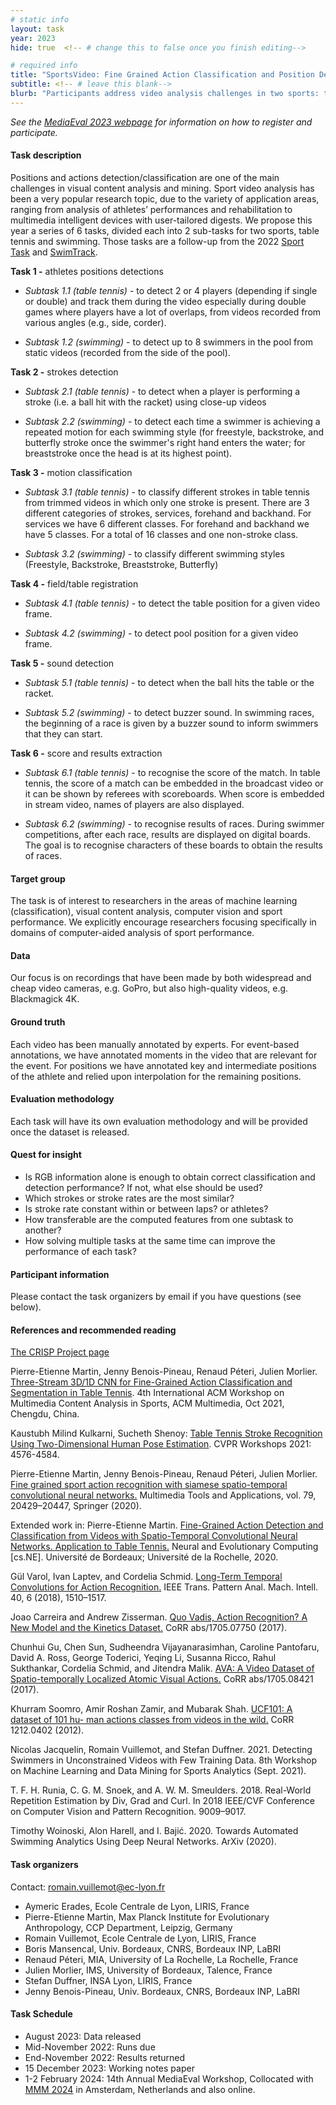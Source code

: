 ```yaml
---
# static info
layout: task
year: 2023
hide: true  <!-- # change this to false once you finish editing-->

# required info
title: "SportsVideo: Fine Grained Action Classification and Position Detection in Table Tennis and Swimming Videos"
subtitle: <!-- # leave this blank-->
blurb: "Participants address video analysis challenges in two sports: table tennis and swimming videos. Subtasks include position detection and action classification and involve leveraging different modalities in the video data: visual, sound, and text."
---
```


<!-- # please respect the structure below-->
*See the [MediaEval 2023 webpage](https://multimediaeval.github.io/editions/2023/) for information on how to register and participate.*

#### Task description

Positions and actions detection/classification are one of the main challenges in visual content analysis and mining.  Sport video analysis has been a very popular research topic, due to the variety of application areas, ranging from analysis of athletes’ performances and rehabilitation to multimedia intelligent devices with user-tailored digests. We propose this year a series of 6 tasks, divided each into 2 sub-tasks for two sports, table tennis and swimming. Those tasks are a follow-up from the 2022 [Sport Task](https://multimediaeval.github.io/editions/2022/tasks/sportsvideo/) and [SwimTrack](https://multimediaeval.github.io/editions/2022/tasks/swimtrack/).


**Task 1 -** athletes positions detections

- _Subtask 1.1 (table tennis)_ - to detect 2 or 4 players (depending if single or double) and track them during the video especially during double games where players have a lot of overlaps, from videos recorded from various angles (e.g., side, corder).

- _Subtask 1.2 (swimming)_ -  to detect up to 8 swimmers in the pool from static videos (recorded from the side of the pool).


**Task 2 -** strokes detection

- _Subtask 2.1 (table tennis)_ - to detect when a player is performing a stroke (i.e. a ball hit with the racket) using close-up videos
  
- _Subtask 2.2 (swimming)_ - to detect each time a swimmer is achieving a repeated motion for each swimming style (for freestyle, backstroke, and butterfly stroke once the swimmer's right hand enters the water; for breaststroke once the head is at its highest point).

**Task 3 -**  motion classification

- _Subtask 3.1 (table tennis)_ - to classify different strokes in table tennis from trimmed videos in which only one stroke is present. There are 3 different categories of strokes, services, forehand and backhand. For services we have 6 different classes. For forehand and backhand we have 5 classes. For a total of 16 classes and one non-stroke class.

- _Subtask 3.2 (swimming)_ - to classify different swimming styles (Freestyle,  Backstroke, Breaststroke, Butterfly)


**Task 4 -** field/table registration

- _Subtask 4.1 (table tennis)_ - to detect the table position for a given video frame.

- _Subtask 4.2 (swimming)_ - to detect pool position for a given video frame.

**Task 5 -** sound detection

- _Subtask 5.1 (table tennis)_ - to detect when the ball hits the table or the racket.

- _Subtask 5.2 (swimming)_ - to detect buzzer sound. In swimming races, the beginning of a race is given by a buzzer sound to inform swimmers that they can start.

**Task 6 -** score and results extraction

- _Subtask 6.1 (table tennis)_ - to recognise the score of the match. In table tennis, the score of a match can be embedded in the broadcast video or it can be shown by referees with scoreboards. When score is embedded in stream video, names of players are also displayed.

- _Subtask 6.2 (swimming)_ - to recognise results of races. During swimmer competitions, after each race, results are displayed on digital boards. The goal is to recognise characters of these boards to obtain the results of races.

<!-- #### Motivation and background -->

#### Target group

The task is of interest to researchers in the areas of machine learning (classification), visual content analysis, computer vision and sport performance. We explicitly encourage researchers focusing specifically in domains of computer-aided analysis of sport performance.

#### Data

Our focus is on recordings that have been made by both widespread and cheap video cameras, e.g. GoPro, but also high-quality videos, e.g. Blackmagick 4K.

#### Ground truth

Each video has been manually annotated by experts. For event-based annotations, we have annotated moments in the video that are relevant for the event. For positions we have annotated key and intermediate positions of the athlete and relied upon interpolation for the remaining positions.

#### Evaluation methodology

Each task will have its own evaluation methodology and will be provided once the dataset is released.

#### Quest for insight

* Is RGB information alone is enough to obtain correct classification and detection performance? If not, what else should be used?
* Which strokes or stroke rates are the most similar?
* Is stroke rate constant within or between laps? or athletes?
* How transferable are the computed features from one subtask to another?
* How solving multiple tasks at the same time can improve the performance of each task?

#### Participant information

Please contact the task organizers by email if you have questions (see below). 

<!-- Please contact your task organizers with any questions on these points. -->
<!-- # * Signing up: Fill in the [registration form]() and fill out and return the [usage agreement](). -->
<!-- # * Making your submission: To be announced (check the task read me) <!-- Please add instructions on how to create and submit runs to your task replacing "To be announced." -->
<!-- # * Preparing your working notes paper: Instructions on preparing you working notes paper can be found in [MediaEval 2023 Working Notes Paper Instructions]().-->


#### References and recommended reading
[The CRISP Project page](https://github.com/P-eMartin/crisp)

Pierre-Etienne Martin, Jenny Benois-Pineau, Renaud Péteri, Julien Morlier. [Three-Stream 3D/1D CNN for Fine-Grained Action Classification and Segmentation in Table Tennis](https://arxiv.org/abs/2109.14306).
4th International ACM Workshop on Multimedia Content Analysis in Sports, ACM Multimedia, Oct 2021, Chengdu, China.

Kaustubh Milind Kulkarni, Sucheth Shenoy: [Table Tennis Stroke Recognition Using Two-Dimensional Human Pose Estimation](https://openaccess.thecvf.com/content/CVPR2021W/CVSports/papers/Kulkarni_Table_Tennis_Stroke_Recognition_Using_Two-Dimensional_Human_Pose_Estimation_CVPRW_2021_paper.pdf). CVPR Workshops 2021: 4576-4584.  

Pierre-Etienne Martin, Jenny Benois-Pineau, Renaud Péteri, Julien Morlier. [Fine grained sport action recognition with siamese spatio-temporal convolutional neural networks.](https://link.springer.com/epdf/10.1007/s11042-020-08917-3) Multimedia Tools and Applications, vol. 79, 20429–20447, Springer (2020).  

Extended work in: Pierre-Etienne Martin. [Fine-Grained Action Detection and Classification from Videos with Spatio-Temporal Convolutional Neural Networks. Application to Table Tennis.](https://hal.archives-ouvertes.fr/tel-03099907) Neural and Evolutionary Computing \[cs.NE\]. Université de Bordeaux; Université de la Rochelle, 2020.  

Gül Varol, Ivan Laptev, and Cordelia Schmid. [Long-Term Temporal Convolutions for Action Recognition.](https://arxiv.org/pdf/1604.04494.pdf) IEEE Trans. Pattern Anal. Mach. Intell. 40, 6 (2018), 1510–1517.  

Joao Carreira and Andrew Zisserman. [Quo Vadis, Action Recognition? A New Model and the Kinetics Dataset.](https://arxiv.org/pdf/1705.07750.pdf) CoRR abs/1705.07750 (2017).

Chunhui Gu, Chen Sun, Sudheendra Vijayanarasimhan, Caroline Pantofaru, David A. Ross, George Toderici, Yeqing Li, Susanna Ricco, Rahul Sukthankar, Cordelia Schmid, and Jitendra Malik. [AVA: A Video Dataset of Spatio-temporally Localized Atomic Visual Actions.](http://openaccess.thecvf.com/content_cvpr_2018/papers/Gu_AVA_A_Video_CVPR_2018_paper.pdf) CoRR abs/1705.08421 (2017).  

Khurram Soomro, Amir Roshan Zamir, and Mubarak Shah. [UCF101: A dataset of 101 hu- man actions classes from videos in the wild.](https://arxiv.org/pdf/1212.0402.pdf) CoRR 1212.0402 (2012).

Nicolas Jacquelin, Romain Vuillemot, and Stefan Duffner. 2021. Detecting Swimmers in Unconstrained Videos with Few Training Data. 8th Workshop on Machine Learning and Data Mining for Sports Analytics (Sept. 2021).

T. F. H. Runia, C. G. M. Snoek, and A. W. M. Smeulders. 2018. Real-World Repetition Estimation by Div, Grad and Curl. In 2018 IEEE/CVF Conference on Computer Vision and Pattern Recognition. 9009–9017.

Timothy Woinoski, Alon Harell, and I. Bajić. 2020. Towards Automated Swimming Analytics Using Deep Neural Networks. ArXiv (2020).

#### Task organizers

Contact: [romain.vuillemot@ec-lyon.fr](mailto:romain.vuillemot@ec-lyon.fr)

* Aymeric Erades, Ecole Centrale de Lyon, LIRIS, France
* Pierre-Etienne Martin, Max Planck Institute for Evolutionary Anthropology, CCP Department, Leipzig, Germany
* Romain Vuillemot, Ecole Centrale de Lyon, LIRIS, France
* Boris Mansencal, Univ. Bordeaux, CNRS, Bordeaux INP, LaBRI
* Renaud Péteri, MIA, University of La Rochelle, La Rochelle, France
* Julien Morlier, IMS, University of Bordeaux, Talence, France
* Stefan Duffner, INSA Lyon, LIRIS, France
* Jenny Benois-Pineau, Univ. Bordeaux, CNRS, Bordeaux INP, LaBRI


#### Task Schedule
* August 2023: Data released
* Mid-November 2022: Runs due <!-- # Replace XX with your date. We suggest setting enough time in order to have enough time to assess and return the results by the Results returned.-->
* End-November 2022: Results returned  <!-- Replace XX with your date. Latest possible should be 23 November-->
* 15 December 2023: Working notes paper  <!-- Fixed. Please do not change.-->
* 1-2 February 2024: 14th Annual MediaEval Workshop, Collocated with [MMM 2024](https://mmm2024.org/) in Amsterdam, Netherlands and also online. <!-- Fixed. Please do not change.-->
